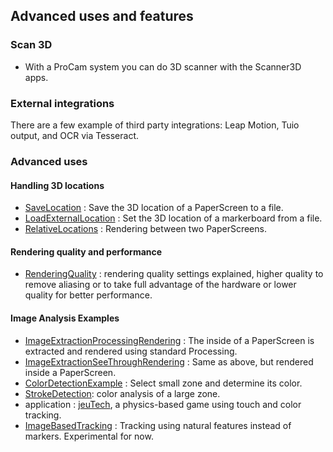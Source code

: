 ## Advanced uses and features

### Scan 3D
* With a ProCam system you can do 3D scanner with the Scanner3D apps. 

### External integrations

There are a few example of third party integrations: Leap Motion, Tuio output, and OCR via Tesseract.

### Advanced uses

#### Handling 3D locations
- [SaveLocation](SaveLocation) : Save the 3D location of a PaperScreen to a file. 
- [LoadExternalLocation](LoadExternalLocation) : Set the 3D location of a markerboard from a file.
- [RelativeLocations](RelativeLocations) : Rendering between two PaperScreens. 

#### Rendering quality and performance
- [RenderingQuality](RenderingQuality) : rendering quality settings explained, higher quality to remove aliasing or to take full advantage of the hardware or lower quality for better performance.

#### Image Analysis Examples
- [ImageExtractionProcessingRendering](ImageExtractionProcessingRendering) : The inside of a PaperScreen is extracted and rendered using standard Processing.
- [ImageExtractionSeeThroughRendering](ImageExtractionSeeThroughRendering) : Same as above, but rendered inside a PaperScreen.
- [ColorDetectionExample](ColorDetectionExample) : Select small zone and determine its color.
- [StrokeDetection](StrokeDetection): color analysis of a large zone.
- application : [jeuTech](https://github.com/poqudrof/Papart-examples/tree/master/apps/jeuTech), a physics-based game using touch and color tracking. 
- [ImageBasedTracking](ImageBasedTracking) : Tracking using natural features instead of markers. Experimental for now. 

